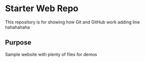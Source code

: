 # Starter Web Repo

This repository is for showing how Git and GitHub work
adding line hahahahaha

## Purpose

Sample website with plenty of files for demos